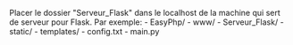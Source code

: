 Placer le dossier "Serveur_Flask" dans le localhost de la machine qui sert de serveur pour Flask.
Par exemple:
    - EasyPhp/
      - www/
         - Serveur_Flask/
           - static/
           - templates/
           - config.txt
           - main.py
